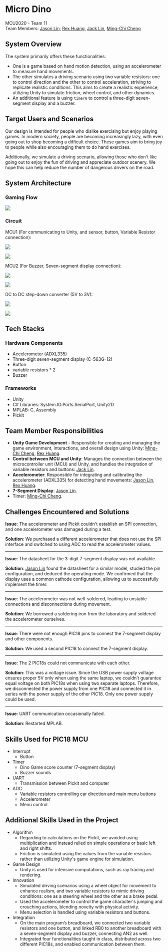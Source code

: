 # Micro Dino
MCU2020 - Team 11  
Team Members: [Jason Lin], [Rex Huang], [Jack Lin], [Ming-Chi Cheng]

## System Overview

The system primarily offers these functionalities:
- One is a game based on hand motion detection, using an accelerometer to measure hand movements.
- The other simulates a driving scenario using two variable resistors: one to control direction and the other to control acceleration, striving to replicate realistic conditions. This aims to create a realistic experience, utilizing Unity to simulate friction, wheel control, and other dynamics.
- An additional feature is using `timer0` to control a three-digit seven-segment display and a buzzer.

## Target Users and Scenarios

Our design is intended for people who dislike exercising but enjoy playing games. In modern society, people are becoming increasingly lazy, with even going out to shop becoming a difficult choice. These games aim to bring joy to people while also encouraging them to do hand exercises.

Additionally, we simulate a driving scenario, allowing those who don't like going out to enjoy the fun of driving and appreciate outdoor scenery. We hope this can help reduce the number of dangerous drivers on the road.

## System Architecture

### Gaming Flow

![](./images/game-flow.png)

### Circuit

MCU1 (For communicating to Unity, and sensor, button, Variable Resistor connection):

![](./images/circuit1.png)

![](./images/circuit1-picture.jpg)

MCU2 (For Buzzer, Seven-segment display connection):

![](./images/circuit2.png)

![](./images/circuit2-picture.jpg)

DC to DC step-down converter (5V to 3V):

![](./images/step-down-converter.png)

![](./images/step-down-converter-picture.jpg)


## Tech Stacks
### Hardware Components
- Accelerometer (ADXL335)
- Three-digit seven-segment display (C-563G-12)
- Button
- variable resistors \* 2
- Buzzer

### Frameworks
- Unity
- C# Libraries: System.IO.Ports.SerialPort, Unity2D
- MPLAB: C, Assembly
- Pickit

## Team Member Responsibilities
- **Unity Game Development** - Responsible for creating and managing the game environment, interactions, and overall design using Unity: [Ming-Chi Cheng], [Rex Huang].
- **Control between MCU and Unity**: Manages the connection between the microcontroller unit (MCU) and Unity, and handles the integration of variable resistors and buttons: [Jack Lin].
- **Accelerometer**: Responsible for integrating and calibrating the accelerometer (ADXL335) for detecting hand movements: [Jason Lin], [Rex Huang].
- **7-Segment Display**: [Jason Lin].
- Timer: [Ming-Chi Cheng].

## Challenges Encountered and Solutions

**Issue**: The accelerometer and Pickit couldn't establish an SPI connection, and one accelerometer was damaged during a test.

**Solution**: We purchased a different accelerometer that does not use the SPI interface and switched to using ADC to read the accelerometer values.

---

**Issue**: The datasheet for the 3-digit 7-segment display was not available.

**Solution**: [Jason Lin] found the datasheet for a similar model, studied the pin configuration, and deduced the operating mode. We confirmed that the display uses a common cathode configuration, allowing us to successfully implement the timer.

---

**Issue**: The accelerometer was not well-soldered, leading to unstable connections and disconnections during movement.

**Solution**: We borrowed a soldering iron from the laboratory and soldered the accelerometer ourselves.

---

**Issue**: There were not enough PIC18 pins to connect the 7-segment display and other components.

**Solution**: We used a second PIC18 to connect the 7-segment display.

---

**Issue**: The 2 PIC18s could not communicate with each other.

**Solution**: This was a voltage issue. Since the USB power supply voltage ensures proper 5V only when using the same laptop, we couldn’t guarantee equal voltage on both PIC18s when using two separate laptops. Therefore, we disconnected the power supply from one PIC18 and connected it in series with the power supply of the other PIC18. Only one power supply could be used.

---

**Issue**: UART communication occasionally failed.

**Solution**: Restarted MPLAB.

## Skills Used for PIC18 MCU

- Interrupt
  + Button
- Timer
  + Dino Game score counter (7-segment display)
  + Buzzer sounds
- UART
  + Transmission between Pickit and computer
- ADC
  + Variable resistors controlling car direction and main menu buttons
  + Accelerometer
  + Menu control

## Additional Skills Used in the Project

- Algorithm
  + Regarding to calculations on the Pickit, we avoided using multiplication and instead relied on simple operations or basic left and right shifts.
  + Friction is simulated using the values from the variable resistors rather than utilizing Unity's game engine for simulation.
- Game Design
  + Unity is used for intensive computations, such as ray tracing and rendering.
- Innovation
  + Simulated driving scenarios using a wheel object for movement to enhance realism, and two variable resistors to mimic driving conditions: one as a steering wheel and the other as a brake pedal.
  + Used the accelerometer to control the game character's jumping and crouching actions, blending novelty with physical activity.
  + Menu selection is handled using variable resistors and buttons.
- Integration
  + On the main program’s breadboard, we connected two variable resistors and one button, and linked RB0 to another breadboard with a seven-segment display and buzzer, connecting AN2 as well.
  + Integrated four functionalities taught in class, distributed across two different PIC18s, and enabled communication between them.

[Jason Lin]: https://github.com/SmallHanley
[Rex Huang]: https://github.com/shangrex
[Jack Lin]: https://github.com/blueskyson
[Ming-Chi Cheng]: https://github.com/teimeikichengmingchi